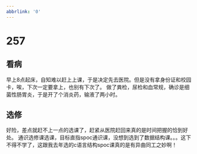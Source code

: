 ```yaml
---
abbrlink: '0'
---
```

# 257

## 看病

早上8点起床，自知难以赶上上课，于是决定先去医院。但是没有拿身份证和校园卡，唉，下次一定要拿上，也别有下次了。
做了粪检，尿检和血常规，确诊是细菌性肠胃炎，于是开了个消炎药，输液了两小时。

## 选修

好险，差点就赶不上一点的选课了，赶紧从医院赶回来真的是时间把握的恰到好处。
通识选修课选课，目标直指spoc通识课，没想到选到了数据结构课。。。这下不得不学了，这跟我去年选的c语言结构spoc课真的是有异曲同工之妙啊！

